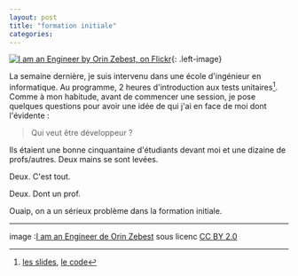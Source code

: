 ```yaml
---
layout: post
title: "formation initiale"
categories: 
---
```

[![I am an Engineer by Orin Zebest, on Flickr](https://farm4.staticflickr.com/3053/2506156264_d1845f8539_n.jpg)](https://www.flickr.com/photos/orinrobertjohn/2506156264){: .left-image}

La semaine dernière, je suis intervenu dans une école d'ingénieur en informatique. Au programme, 2&nbsp;heures d'introduction aux tests unitaires[^1].
Comme à mon habitude, avant de commencer une session, je pose quelques questions pour avoir une idée de qui j'ai en face de moi dont l'évidente :

> Qui veut être développeur ?

Ils étaient une bonne cinquantaine d'étudiants devant moi et une dizaine de profs/autres. Deux mains se sont levées.

Deux. C'est tout. 

Deux. Dont un prof.

Ouaip, on a un sérieux problème dans la formation initiale.


-------
image :[I am an Engineer de Orin Zebest](https://www.flickr.com/photos/orinrobertjohn/2506156264) sous licenc [CC BY 2.0](https://creativecommons.org/licenses/by/2.0/)

[^1]: [les slides](http://avernois.github.io/prez-before_after_tdd/index-fr.html#/), [le code](https://github.com/avernois/prez-before_after_tdd-code)